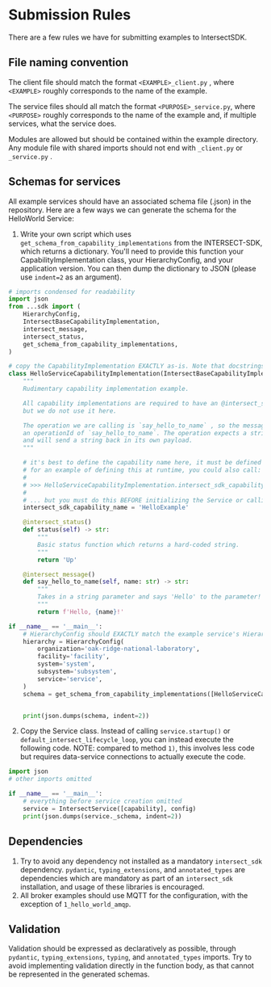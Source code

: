 # Submission Rules

There are a few rules we have for submitting examples to IntersectSDK.

## File naming convention

The client file should match the format `<EXAMPLE>_client.py` , where `<EXAMPLE>` roughly corresponds to the name of the example.

The service files should all match the format `<PURPOSE>_service.py`, where `<PURPOSE>` roughly corresponds to the name of the example and, if multiple services, what the service does.

Modules are allowed but should be contained within the example directory. Any module file with shared imports should not end with `_client.py` or `_service.py` .

## Schemas for services

All example services should have an associated schema file (.json) in the repository. Here are a few ways we can
generate the schema for the HelloWorld Service:

1) Write your own script which uses `get_schema_from_capability_implementations` from the INTERSECT-SDK, which returns a dictionary. You'll need to provide this function your CapabilityImplementation class, your HierarchyConfig, and your application version. You can then dump the dictionary to JSON (please use `indent=2` as an argument).

```python
# imports condensed for readability
import json
from ...sdk import (
    HierarchyConfig,
    IntersectBaseCapabilityImplementation,
    intersect_message,
    intersect_status,
    get_schema_from_capability_implementations,
)

# copy the CapabilityImplementation EXACTLY as-is. Note that docstrings will be added to the schema!
class HelloServiceCapabilityImplementation(IntersectBaseCapabilityImplementation):
    """
    Rudimentary capability implementation example.

    All capability implementations are required to have an @intersect_status decorated function,
    but we do not use it here.

    The operation we are calling is `say_hello_to_name` , so the message being sent will need to have
    an operationId of `say_hello_to_name`. The operation expects a string sent to it in the payload,
    and will send a string back in its own payload.
    """

    # it's best to define the capability name here, it must be defined on the class
    # for an example of defining this at runtime, you could also call:
    #
    # >>> HelloServiceCapabilityImplementation.intersect_sdk_capability_name = 'HelloExample'
    #
    # ... but you must do this BEFORE initializing the Service or calling the schema generation function
    intersect_sdk_capability_name = 'HelloExample'

    @intersect_status()
    def status(self) -> str:
        """
        Basic status function which returns a hard-coded string.
        """
        return 'Up'

    @intersect_message()
    def say_hello_to_name(self, name: str) -> str:
        """
        Takes in a string parameter and says 'Hello' to the parameter!
        """
        return f'Hello, {name}!'

if __name__ == '__main__':
    # HierarchyConfig should EXACTLY match the example service's HierarchyConfig
    hierarchy = HierarchyConfig(
        organization='oak-ridge-national-laboratory',
        facility='facility',
        system='system',
        subsystem='subsystem',
        service='service',
    )
    schema = get_schema_from_capability_implementations([HelloServiceCapabilityImplementation], hierarchy)


    print(json.dumps(schema, indent=2))
```

2) Copy the Service class. Instead of calling `service.startup()` or `default_intersect_lifecycle_loop`, you can instead execute the following code. NOTE: compared to method `1)`, this involves less code but requires data-service connections to actually execute the code.

```python
import json
# other imports omitted

if __name__ == '__main__':
    # everything before service creation omitted
    service = IntersectService([capability], config)
    print(json.dumps(service._schema, indent=2))
```

## Dependencies

1) Try to avoid any dependency not installed as a mandatory `intersect_sdk` dependency. `pydantic`, `typing_extensions`, and `annotated_types` are dependencies which are mandatory as part of an `intersect_sdk` installation, and usage of these libraries is encouraged.
2) All broker examples should use MQTT for the configuration, with the exception of `1_hello_world_amqp`.

## Validation

Validation should be expressed as declaratively as possible, through `pydantic`, `typing_extensions`, `typing`, and `annotated_types` imports. Try to avoid implementing validation directly in the function body, as that cannot be represented in the generated schemas.
